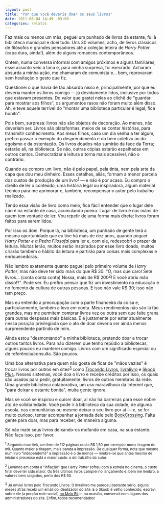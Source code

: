 ```yaml
---
layout: post
title: "Por que você deveria doar os seus livros"
date: 2011-06-04 14:49 -03:00
categories: relatos
---
```

Faz mais ou menos um mês, peguei um punhado de livros da estante, fui à biblioteca municipal e doei tudo. Uns 30 volumes, acho, de livros clássicos de filósofos e grandes pensadores até a coleção inteira de _Harry Potter_ (capa dura, ainda!), além de alguns romances contemporâneos.

Ontem, numa conversa informal com amigos próximos e alguns familiares, esse assunto veio à tona e, para minha surpresa, fui execrado. Acharam absurda a minha ação, me chamaram de comunista e… bem, reprovaram sem hesitação o gesto que fiz.

Questionei o que havia de tão absurdo nisso e, principalmente, por que eu deveria manter os livros comigo — já devidamente lidos, inclusive por todos que estavam presentes. Do valor que gastei neles ao clichê de "guardar para mostrar aos filhos", os argumentos rasos não foram muito além disso. Ah, e teve aquele terrível do "montar uma biblioteca particular é legal, fica bonito".

Pois bem, surpresa: livros não são objetos de decoração. Ao menos, não deveriam ser. Livros são plataformas, meios de se contar histórias, para transmitir conhecimento. Aos meus filhos, caso um dia venha a ter algum, prefiro passar o exemplo do desprendimento e do bem coletivo ao do egoísmo e da ostentação. Os livros doados não sumirão da face da Terra; estarão ali, na biblioteca. Se não, outras cópias estarão espalhadas em outros cantos. Democratizar a leitura a torna mais acessível, não o contrário.

Quando eu compro um livro, não é pelo papel, pela tinta, nem pela arte da capa que dou meu dinheiro. Esses detalhes, aliás, formam a menor parcela dos custos de produção de um livro<sup>[1](#nota1)</sup> — e não é por acaso. Eu compro o direito de ler o conteúdo, uma história legal ou inspiradora, algum material técnico para me aprimorar e, também, recompensar o autor pelo trabalho realizado.

Tendo essa visão de livro como meio, fica fácil entender que o lugar dele não é na estante de casa, acumulando poeira. Lugar de livro é nas mãos de quem tem vontade de ler. Vou repetir de uma forma mais direta: livros foram feitos para serem lidos.

Por isso os doei. Porque lá, na biblioteca, um punhado de gente terá a mesma oportunidade que eu tive há mais de dez anos, quando peguei _Harry Potter e a Pedra Filosofal_ para ler e, com ele, redescobri o prazer da leitura. Muitos lerão, muitos serão inspirados por esse livro doado, muitos criarão também o hábito da leitura e partirão para coisas mais complexas e enriquecedoras.

Não lembro exatamente quanto paguei pelo primeiro volume de _Harry Potter_, mas não deve ter sido mais do que R$ 30. "Ó, mas que caro! Sete livros… (conta conta conta) Nossa, mais de R$ 200<sup>[2](#nota2)</sup>! E você abriu mão disso!?". Pode ser. Eu prefiro pensar que fiz um investimento na educação e no fomento da cultura de outras pessoas. E isso não vale R$ 30; isso não tem preço.

Mas eu entendo a preocupação com a parte financeira da coisa e, particularmente, também a levo em conta. Meus rendimentos não são lá tão grandes, mas me permitem comprar livros vez ou outra sem que falte grana para outras despesas mais básicas. E é justamente por estar atualmente nessa posição privilegiada que o ato de doar deveria ser ainda menos surpreendente partindo de mim.

Ainda estou "desmontando" a minha biblioteca, pretendo doar e trocar outros tantos livros. Para não dizerem que tenho repúdio a bibliotecas, alguns poucos eu manterei comigo. Livros com um significado especial ou de referência/consulta. São poucos.

Uma boa alternativa para quem não gosta de ficar de "mãos vazias" é trocar livros por outros em sites<sup>[3](#nota3)</sup> como [Trocando Livros](http://www.trocandolivros.com.br/ "Trocando Livros"), [livralivro](http://www.livralivro.com.br/ "livralivro") e [Skoob Plus](http://www.skoob.com.br/plus/ "Skoob Plus"). Nesses sistemas, você doa o livro e recebe créditos por isso, os quais são usados para pedir, gratuitamente, livros de outros membros da rede. Uma grande biblioteca colaborativa, um uso maravilhoso da Internet que, "para deixar a estante bonita", muita gente ignora.

Mas se você se inspirou e quiser doar, aí não há barreiras para esse nobre ato de solidariedade. Você pode ir à biblioteca da sua cidade, de alguma escola, nas comunitárias ou mesmo deixar o seu livro por aí — e, se for muito curioso, tentar acompanhar a jornada dele pelo [BookCrossing](http://www.bookcrossing.com/ "BookCrossing"). Falta gente para doar, mas para receber, de maneira alguma.

Só não mate seus livros deixando-os mofando em casa, na sua estante. Não faça isso, por favor.

<small><sup><a name="nota1"></a>1</sup> Segundo esse link, um livro de 112 páginas custa R$ 1,50 por exemplar numa tiragem de mil. Quanto maior a tiragem, mais barata a impressão. De qualquer forma, note que mesmo num livro "independente" a impressão é o de menos — lembre-se que antes mesmo de iniciar o processo está o maior custo: o do trabalho do autor.</small>

<small><sup><a name="nota2"></a>2</sup> Levando em conta a "inflação" que Harry Potter sofreu com a estreia no cinema, o custo final deve ter sido maior. Os três últimos livros comprei no lançamento e, bem me lembro, a valores bem salgados, perto dos R$ 50.</small>

<small><sup><a name="nota3"></a>3</sup> Já enviei livros pelo Trocando Livros. O livralivro me pareceu bastante sério, alguns meses atrás recebi um email do idealizador do site. E o Skoob é velho conhecido, escrevi sobre ele (a porção rede social) [no Meio Bit](http://meiobit.com/38810/skoob-rede-social-brasileira-de-livros/ "Skoob: rede social brasileira de livros") e, na ocasião, conversei com alguns dos administradores do site. Enfim, todos recomendados!</small>
